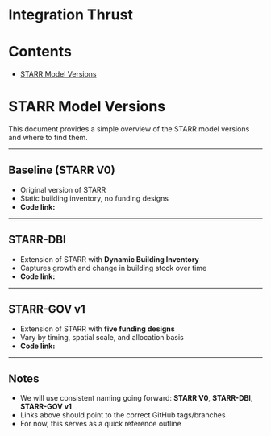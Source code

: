 # Integration Thrust

# Contents
 - [STARR Model Versions](#versions)

# STARR Model Versions

This document provides a simple overview of the STARR model versions and where to find them.  

---

## Baseline (STARR V0)
- Original version of STARR  
- Static building inventory, no funding designs  
- **Code link:**  

---

## STARR-DBI
- Extension of STARR with **Dynamic Building Inventory**  
- Captures growth and change in building stock over time  
- **Code link:**   

---

## STARR-GOV v1
- Extension of STARR with **five funding designs**  
- Vary by timing, spatial scale, and allocation basis  
- **Code link:**  

---

## Notes
- We will use consistent naming going forward: **STARR V0**, **STARR-DBI**, **STARR-GOV v1**  
- Links above should point to the correct GitHub tags/branches  
- For now, this serves as a quick reference outline
